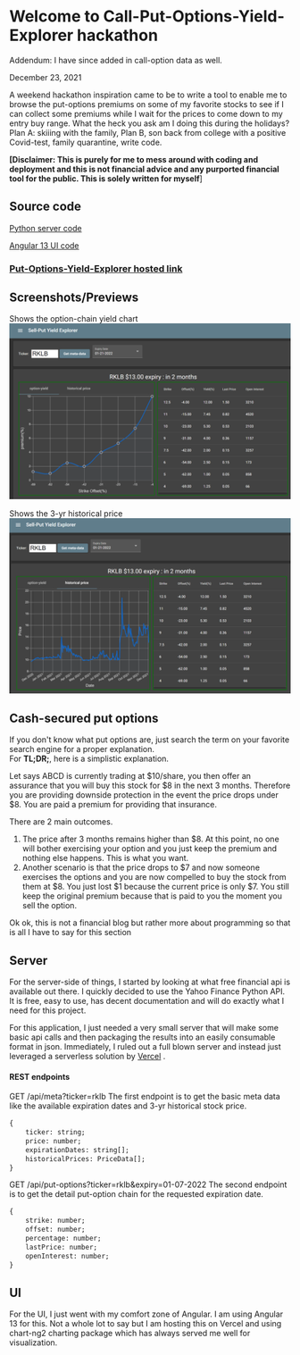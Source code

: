 # Welcome to Call-Put-Options-Yield-Explorer hackathon
Addendum: I have since added in call-option data as well.  

December 23, 2021

A weekend hackathon inspiration came to be to write a tool to enable me to browse the put-options premiums on some of my favorite stocks to see if I can collect some premiums while I wait for the prices to come down to my entry buy range.  What the heck you ask am I doing this during the holidays?  Plan A: skiiing with the family, Plan B, son back from college with a positive Covid-test, family quarantine, write code.  

**[Disclaimer: This is purely for me to mess around with coding and deployment and this is not financial advice and any purported financial tool for the public.  This is solely written for myself**]

## Source code
[Python server code](https://github.com/hujanais/options-yield)

[Angular 13 UI code](https://github.com/hujanais/options-yield-ui)

### [Put-Options-Yield-Explorer hosted link](https://options-yield-ui.vercel.app/)

## Screenshots/Previews

Shows the option-chain yield chart
![alt_text](https://github.com/hujanais/options-yield-explorer/blob/main/options-1.PNG)

Shows the 3-yr historical price
![alt_text](https://github.com/hujanais/options-yield-explorer/blob/main/options-2.PNG)

## Cash-secured put options
If you don't know what put options are, just search the term on your favorite search engine for a proper explanation.  
For **TL;DR;**, here is a simplistic explanation.

Let says ABCD is currently trading at $10/share, you then offer an assurance that you will buy this stock for $8 in the next 3 months.  Therefore you are providing downside protection in the event the price drops under $8.  You are paid a premium for providing that insurance.  

There are 2 main outcomes.  

 1. The price after 3 months remains higher than $8.  At this point, no one will bother exercising your option and you just keep the premium and nothing else happens.  This is what you want.
 2. Another scenario is that the price drops to $7 and now someone exercises the options and you are now compelled to buy the stock from them at $8.  You just lost $1 because the current price is only $7.  You still keep the original premium because that is paid to you the moment you sell the option.

Ok ok, this is not a financial blog but rather more about programming so that is all I have to say for this section

## Server

For the server-side of things, I started by looking at what free financial api is available out there.  I quickly decided to use the Yahoo Finance Python API.  It is free, easy to use, has decent documentation and will do exactly what I need for this project. 

For this application, I just needed a very small server that will make some basic api calls and then packaging the results into an easily consumable format in json.  Immediately, I ruled out a full blown server and instead just leveraged a serverless solution by [Vercel](http://vercel.com) .

#### REST endpoints

GET /api/meta?ticker=rklb
	The first endpoint is to get the basic meta data like the available expiration dates and 3-yr historical stock price.
	
	{
		ticker: string;
		price: number;	
		expirationDates: string[];
		historicalPrices: PriceData[];
	}
	
GET /api/put-options?ticker=rklb&expiry=01-07-2022
	The second endpoint is to get the detail put-option chain for the requested expiration date.
	
    {
		strike: number;
		offset: number;
		percentage: number;
		lastPrice: number;
		openInterest: number;
	}
	
## UI
For the UI, I just went with my comfort zone of Angular.  I am using Angular 13 for this.  Not a whole lot to say but I am hosting this on Vercel and using chart-ng2 charting package which has always served me well for visualization.

